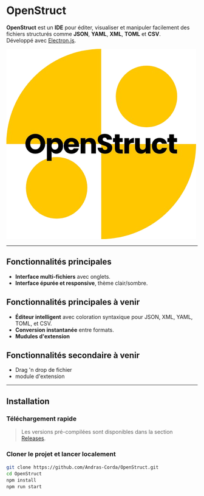 # OpenStruct

**OpenStruct** est un **IDE** pour éditer, visualiser et manipuler facilement des fichiers structurés comme **JSON**, **YAML**, **XML**, **TOML** et **CSV**.  
Développé avec [Electron.js](https://www.electronjs.org/).

![OpenStruct icon](./src/assets/logo.png) 

---

## Fonctionnalités principales

- **Interface multi-fichiers** avec onglets.
- **Interface épurée et responsive**, thème clair/sombre.

## Fonctionnalités principales à venir
- **Éditeur intelligent** avec coloration syntaxique pour JSON, XML, YAML, TOML, et CSV.
- **Conversion instantanée** entre formats.
- **Mudules d'extension**

## Fonctionnalités secondaire à venir
- Drag 'n drop de fichier
- module d'extension
---

## Installation

### Téléchargement rapide

> Les versions pré-compilées sont disponibles dans la section [Releases](https://github.com/votre-utilisateur/OpenStruct/releases).

### Cloner le projet et lancer localement

```bash
git clone https://github.com/Andras-Corda/OpenStruct.git
cd OpenStruct
npm install
npm run start
```
